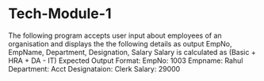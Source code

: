 # Tech-Module-1
The following program accepts user input about employees of an organisation and displays the the following details as output
EmpNo, EmpName, Department, Designation, Salary
Salary is calculated as (Basic + HRA + DA - IT)
Expected Output Format:
EmpNo: 1003
Empname: Rahul
Department: Acct
Designataion: Clerk
Salary: 29000
